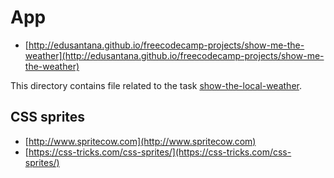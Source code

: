 # App

- [http://edusantana.github.io/freecodecamp-projects/show-me-the-weather](http://edusantana.github.io/freecodecamp-projects/show-me-the-weather)

This directory contains file related to the task [show-the-local-weather](https://www.freecodecamp.com/challenges/show-the-local-weather).


## CSS sprites

- [http://www.spritecow.com](http://www.spritecow.com)
- [https://css-tricks.com/css-sprites/](https://css-tricks.com/css-sprites/)
